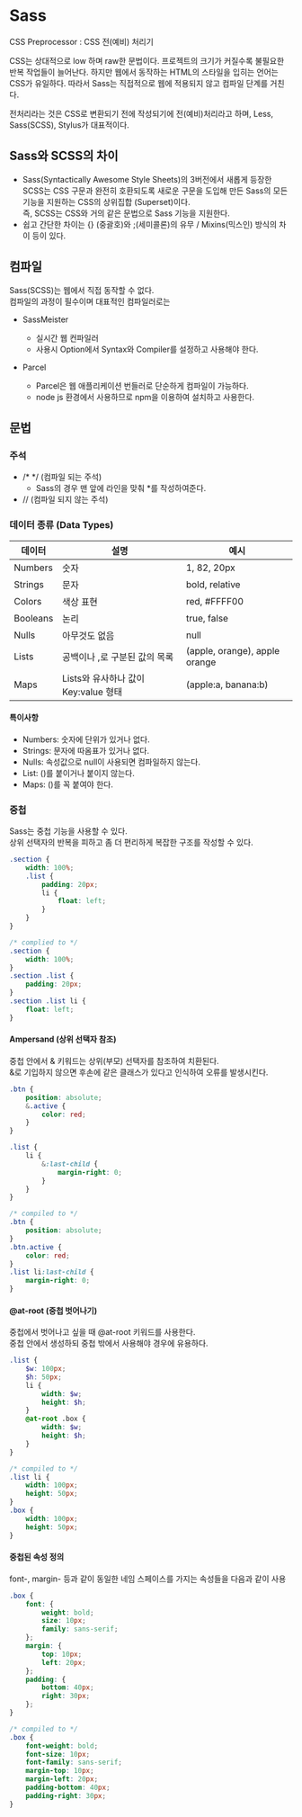# Sass

CSS Preprocessor : CSS 전(예비) 처리기

CSS는 상대적으로 low 하며 raw한 문법이다. 프로젝트의 크기가 커질수록 불필요한 반복 작업들이 늘어난다.
하지만 웹에서 동작하는 HTML의 스타일을 입히는 언어는 CSS가 유일하다. 따라서 Sass는 직접적으로 웹에 적용되지 않고 컴파일 단계를 거친다.

전처리라는 것은 CSS로 변환되기 전에 작성되기에 전(예비)처리라고 하며, Less, Sass(SCSS), Stylus가 대표적이다.

## Sass와 SCSS의 차이

- Sass(Syntactically Awesome Style Sheets)의 3버전에서 새롭게 등장한 SCSS는 CSS 구문과 완전히 호환되도록 새로운 구문을 도입해 만든 Sass의 모든 기능을 지원하는 CSS의 상위집합 (Superset)이다.  
즉, SCSS는 CSS와 거의 같은 문법으로 Sass 기능을 지원한다.
- 쉽고 간단한 차이는 {} (중괄호)와 ;(세미콜론)의 유무 / Mixins(믹스인) 방식의 차이 등이 있다.

## 컴파일

Sass(SCSS)는 웹에서 직접 동작할 수 없다.  
컴파일의 과정이 필수이며 대표적인 컴파일러로는

- SassMeister
  - 실시간 웹 컨파일러  
  - 사용시 Option에서 Syntax와 Compiler를 설정하고 사용해야 한다.

- Parcel

  - Parcel은 웹 애플리케이션 번들러로 단순하게 컴파일이 가능하다.  
  - node js 환경에서 사용하므로 npm을 이용하여 설치하고 사용한다.

## 문법

### 주석

- /* */ (컴파일 되는 주석)
  - Sass의 경우 맨 앞에 라인을 맞춰 *를 작성하여준다.
- // (컴파일 되지 않는 주석)

### 데이터 종류 (Data Types)

데이터 | 설명 | 예시
--- | --- | ---
Numbers | 숫자 | 1, 82, 20px
Strings | 문자 | bold, relative
Colors | 색상 표현 | red, #FFFF00
Booleans | 논리 | true, false
Nulls | 아무것도 없음 | null
Lists | 공백이나 ,로 구분된 값의 목록 | (apple, orange), apple orange
Maps | Lists와 유사하나 값이 Key:value 형태 | (apple:a, banana:b)

#### 특이사항

- Numbers: 숫자에 단위가 있거나 없다.
- Strings: 문자에 따옴표가 있거나 없다.
- Nulls: 속성값으로 null이 사용되면 컴파일하지 않는다.
- List: ()를 붙이거나 붙이지 않는다.
- Maps: ()를 꼭 붙여야 한다.

### 중첩

Sass는 중첩 기능을 사용할 수 있다.  
상위 선택자의 반복을 피하고 좀 더 편리하게 복잡한 구조를 작성할 수 있다.

```SCSS
.section {
    width: 100%;
    .list {
        padding: 20px;
        li {
            float: left;
        }
    }
}

/* complied to */
.section {
    width: 100%;
}
.section .list {
    padding: 20px;
}
.section .list li {
    float: left;
}
```

#### Ampersand (상위 선택자 참조)

중첩 안에서 & 키워드는 상위(부모) 선택자를 참조하여 치환된다.  
&로 기입하지 않으면 후손에 같은 클래스가 있다고 인식하여 오류를 발생시킨다.

```SCSS
.btn {
    position: absolute;
    &.active {
        color: red;
    }
}

.list {
    li {
        &:last-child {
            margin-right: 0;
        }
    }
}

/* compiled to */
.btn {
    position: absolute;
}
.btn.active {
    color: red;
}
.list li:last-child {
    margin-right: 0;
}
```

#### @at-root (중첩 벗어나기)

중첩에서 벗어나고 싶을 때 @at-root 키워드를 사용한다.  
중첩 안에서 생성하되 중첩 밖에서 사용해야 경우에 유용하다.

```SCSS
.list {
    $w: 100px;
    $h: 50px;
    li {
        width: $w;
        height: $h;
    }
    @at-root .box {
        width: $w;
        height: $h;
    }
}

/* compiled to */
.list li {
    width: 100px;
    height: 50px;
}
.box {
    width: 100px;
    height: 50px;
}

```

#### 중첩된 속성 정의

font-, margin- 등과 같이 동일한 네임 스페이스를 가지는 속성들을 다음과 같이 사용

```SCSS
.box {
    font: {
        weight: bold;
        size: 10px;
        family: sans-serif;
    };
    margin: {
        top: 10px;
        left: 20px;
    };
    padding: {
        bottom: 40px;
        right: 30px;
    };
}

/* compiled to */
.box {
    font-weight: bold;
    font-size: 10px;
    font-family: sans-serif;
    margin-top: 10px;
    margin-left: 20px;
    padding-bottom: 40px;
    padding-right: 30px;
}
```
